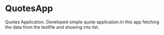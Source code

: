 # QuotesApp
Quotes Application.
Developed simple quote application.In this app fetching the data from the textfile and showing into list.

